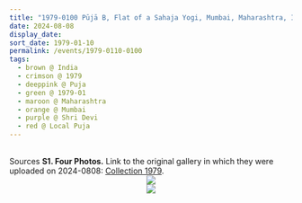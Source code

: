 ```yaml
---
title: "1979-0100 Pūjā B, Flat of a Sahaja Yogi, Mumbai, Maharashtra, India"
date: 2024-08-08
display_date: 
sort_date: 1979-01-10
permalink: /events/1979-0110-0100
tags:
  - brown @ India
  - crimson @ 1979
  - deeppink @ Puja
  - green @ 1979-01
  - maroon @ Maharashtra
  - orange @ Mumbai
  - purple @ Shri Devi
  - red @ Local Puja
---
```


<br>

<wave-list>
  <list-title color="DarkSeaGreen" width="40">Sources</list-title>
  <list-item color="BlanchedAlmond"  width="280"><b>S1. Four Photos.</b> Link to the original gallery in which they were uploaded on 2024-0808: <a href="https://eternalmoments.smugmug.com/Collections/Patricia-Proenza-Collection/1979/">Collection 1979</a>.</list-item>
</wave-list>

<div style="text-align: center"><img src="https://pub-bcc3cbe9b1e94ba1ac28915f7a3900fa.r2.dev/1979-0100_Puja_B_Flat_of_a_Sahaja_Yogi_Mumbai_Maharashtra_India_02_(Photo_credit_Tony_'Cooley'_Paniotou_Camera_credit_Patricia_Proenza).jpg" /></div>

<div style="text-align: center"><img src="https://pub-bcc3cbe9b1e94ba1ac28915f7a3900fa.r2.dev/1979-0100_Puja_B_Flat_of_a_Sahaja_Yogi_Mumbai_Maharashtra_India_04_(Photo_credit_Tony_'Cooley'_Paniotou_Camera_credit_Patricia_Proenza).jpg" /></div>